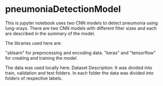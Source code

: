 # pneumoniaDetectionModel

This is jupyter notebook uses two CNN models to detect pneumonia using lung-xrays. There are two CNN models with different filter sizes and each are described in the summary of the model. 

The libraries used here are:

"sklearn" for preprocessing and encoding data.
"keras" and "tensorflow" for creating and training the model.

The data was used locally here.
Dataset Description: It was divided into train, validation and test folders. In each folder the data was divided into folders of respective labels.
